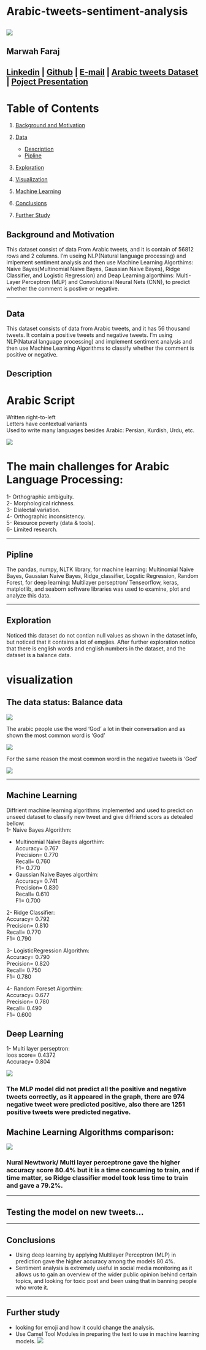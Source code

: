 # Arabic-tweets-sentiment-analysis
![](image/presentation.jpg)
----
## Marwah Faraj<br>

[Linkedin](https://www.linkedin.com/in/marwah-faraj-4272b4203/) | [Github](https://github.com/marwahfaraj) | [E-mail](marwah.faraj777@gmail.com) |
[Arabic tweets Dataset](https://www.kaggle.com/imranzaman5202/arabic-twitter-sentiment-analysis) |
[Poject Presentation](https://docs.google.com/presentation/d/1d0JpkFl4v2SmU5rNBB0BBUtDjkcjWBKW0OpI3TrwZPw/edit#slide=id.ge29597d775_0_1)
----
# Table of Contents
1. [Background and Motivation](#background-and-motivation)
2. [Data](#data)  
    - [Description](#description)
    - [Pipline](#pipline)  
   
5. [Exploration](#exploration)
6. [Visualization](#visualization)
7. [Machine Learning](#ml)
8. [Conclusions](#conclusions)
9. [Further Study](#further-study)

## Background and Motivation
This dataset consist of data From Arabic tweets, and it is contain of 56812 rows and 2 columns. I’m useing NLP(Natural language processing) and imlpement sentiment analysis and then use Machine Learning Algorthims: Naive Bayes(Multinomial Naive Bayes, Gaussian Naive Bayes), Ridge Classifier, and Logistic Regression) and Deap Learning algorthims: Multi-Layer Perceptron (MLP) and Convolutional Neural Nets (CNN), to predict whether the comment is postive or negative.

----
## Data
This dataset consists of data from Arabic tweets, and it has 56 thousand tweets. It contain a positive tweets and negative tweets. I’m using NLP(Natural language processing) and implement sentiment analysis and then use Machine Learning Algorithms to classify whether the comment is positive or negative.

## Description
# Arabic Script
Written right-to-left<br>
Letters have contextual variants<br>
Used to write many languages besides Arabic: Persian, Kurdish, Urdu, etc.<br>

![](image/arabic.png)

# The main challenges for Arabic Language Processing:
1- Orthographic ambiguity.<br>
2- Morphological richness.<br>
3- Dialectal variation.<br>
4- Orthographic inconsistency.<br>
5- Resource poverty (data & tools).<br>
6- Limited research.<br>

----
## Pipline
The pandas, numpy, NLTK library, for machine learning: Multinomial Naive Bayes, Gaussian Naive Bayes, Ridge_classifier, Logstic Regression, Random Forest, for deep learning: Multilayer perseptron/ Tenseorflow, keras,  matplotlib, and seaborn software libraries was used to examine, plot and analyze this data.<br>

----
## Exploration
Noticed this dataset do not contian null values as shown in the dataset info, but noticed that it contains a lot of empjies. After further exploration notice that there is english words and english numbers in the dataset, and the dataset is a balance data.

# visualization
## The data status: Balance data

![](image/balance_data.jpg)

The arabic people use the word ‘God’ a lot in their conversation and as shown the most common word is ‘God’

![](image/postive_top_words.jpg)

For the same reason the most common word in the negative tweets is ‘God’

![](image/negative_top_words.jpg)

----
## Machine Learning
Diffrient machine learning algorithms implemented and used to predict on unseed dataset to classify new tweet and give diffriend scors as detealed bellow:<br>
1- Naive Bayes Algorithm:
- Multinomial Naive Bayes algorthim: <br>
  Accuracy= 0.767<br>
  Precision= 0.770<br>
  Recall= 0.760<br>
  F1= 0.770<br>
- Gaussian Naive Bayes algorthim: <br>
  Accuracy= 0.741<br>
  Precision= 0.830<br>
  Recall= 0.610<br>
  F1= 0.700<br>
  
 2- Ridge Classifier:<br>
   Accuracy= 0.792<br>
   Precision= 0.810<br>
   Recall= 0.770<br>
   F1= 0.790<br>
   
 3- LogisticRegression Algorithm:<br>
    Accuracy= 0.790<br>
    Precision= 0.820<br>
    Recall= 0.750<br>
    F1= 0.780<br>
    
 4- Random Foreset Algorthim:<br>
     Accuracy= 0.677<br>
     Precision= 0.780<br>
     Recall= 0.490<br>
     F1= 0.600<br>
     
  ## Deep Learning
  1- Multi layer perseptron:<br>
    loos score= 0.4372<br>
    Accuracy= 0.804<br>
   
   ![](image/mlp_cm.jpg)
   
 ### The MLP model did not predict all the positive and negative tweets correctly, as it appeared in the graph, there are 974 negative tweet were    predicted positive, also there are 1251 positive tweets were predicted negative.  
 
 ## Machine Learning Algorithms comparison:
 
 ![](image/model_comparision.jpg)
 
 ### Nural Newtwork/ Multi layer perceptrone gave the higher accuracy score 80.4% but it is a time concuming to train, and if time matter, so Ridge classifier model took less time to train and gave a 79.2%.
 
----
## Testing the model on new tweets...


----
## Conclusions
- Using deep learning by applying Multilayer Perceptron (MLP) in prediction gave the higher accuracy among the models 80.4%.<br>
- Sentiment analysis is extremely useful in social media monitoring as it allows us to gain an overview of the wider public opinion behind certain    
  topics, and looking for toxic post and been using that in banning people who wrote it.
  
----
## Further study
- looking for emoji and how it could change the analysis.                                   
- Use Camel Tool Modules in preparing the text to use in machine learning models.
![](image/n_wordcloud.jpg)




 
 

    


